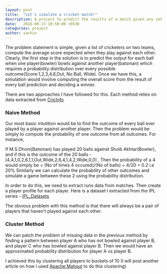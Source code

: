 ```yaml
---
layout: post
title:  "Let's simulate a cricket match!"
description: A project to predict the results of a match given any set of players on either teams with a little help from Web Scrapers, Big Data and Probability
date:   2016-09-13 10:50:00 +0530
categories: project
author: sachin
---
```


The problem statement is simple, given a list of cricketers on two teams, compute the average score expected when they play against each other. Clearly, the first step in the solution is to predict the output for each ball when one player(bowler) bowls against another player(batsman) which requires a probability distribution over every possible outcome(Score:1,2,3,4,6,Out, No Ball, Wide). Once we have this, a simulation would involve computing the overall score from the result of every ball prediction and deciding a winner.

There are two approaches I have followed for this. Each method relies on data extracted from [CricInfo](http://www.espncricinfo.com)

### Naive Method
Our most basic intutition would be to find the outcome of every ball ever played by a player against another player. Then the problem would be simply to compute the probability of one outcome from all outcomes. For instance, 

If M.S.Dhoni(Batsman) has played 20 balls against Shoib Akhtar(Bowler), and if this is the outcome of the 20 balls - [4,4,1,0,2,6,1,1,Out,Wide,2,6,4,1,4,2,Wide,0,0] ,
Then the probability of a 4 would simply be = (No of times 4 occured)/(No of balls)  = 4/20 = 0.2 i.e 20%
Similarly we can calculate the probability of other outcomes and simulate a game between these 2 using the probability distribution.

In order to do this, we need to extract runs data from matches. Then create a player profile for each player. Here is a dataset I extracted from the IPL series - [IPL_Datasets](https://github.com/sachinsurfs/cricket-match-simulation/blob/master/ipl_datasets.tar.gz)

The obvious problem with this method is that there will always be a pair of players that haven't played against each other. 

### Cluster Method

We can patch the problem of missing data in the previous method by finding a pattern between player A who has not bowled against player B, and player C who has bowled against player B. Then we would have an approximated probability distribution for player A vs player B. 

I achieved this by clustering all players to buckets of 10 (I will post another article on how I used [Apache Mahout](https://mahout.apache.org/) to do this clustering)



